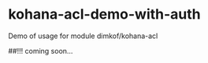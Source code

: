 kohana-acl-demo-with-auth
=========================

Demo of usage for module dimkof/kohana-acl

##!!! coming soon...
